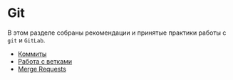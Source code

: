 # Git

В этом разделе собраны рекомендации и принятые практики работы с `git` и `GitLab`.

- [Коммиты](commits.md)
- [Работа с ветками](branches.md)
- [Merge Requests](merge_requests.md)
